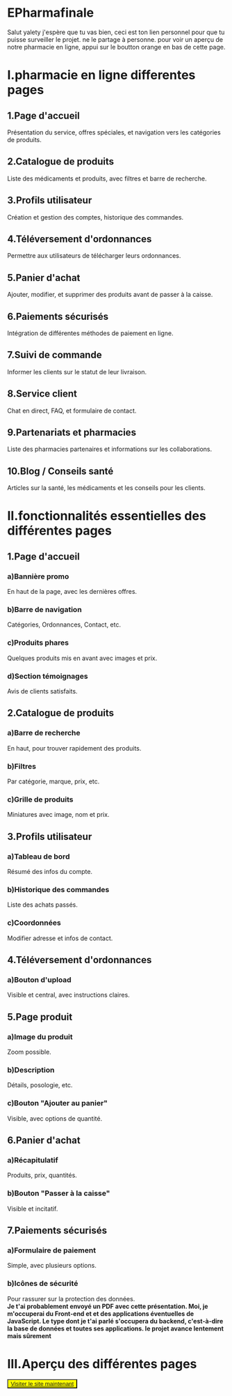 # EPharmafinale
Salut yalety j'espère que tu vas bien, ceci est ton lien personnel pour que tu puisse surveiller le projet. ne le partage à personne.
pour voir un aperçu de notre pharmacie en ligne, appui sur le boutton orange en bas de cette page.

<h1>I.pharmacie en ligne differentes pages</h1>

<h2>1.Page d'accueil</h2>
Présentation du service, offres spéciales, et navigation vers les catégories de produits.
<h2>2.Catalogue de produits</h2>
Liste des médicaments et produits, avec filtres et barre de recherche.
<h2>3.Profils utilisateur</h2>
 Création et gestion des comptes, historique des commandes.
<h2>4.Téléversement d'ordonnances</h2>
Permettre aux utilisateurs de télécharger leurs ordonnances.
<h2>5.Panier d'achat </h2>
Ajouter, modifier, et supprimer des produits avant de passer à la caisse.
<h2>6.Paiements sécurisés</h2>
 Intégration de différentes méthodes de paiement en ligne.
<h2>7.Suivi de commande</h2>
 Informer les clients sur le statut de leur livraison.

<h2>8.Service client </h2>

 Chat en direct, FAQ, et formulaire de contact.
<h2>9.Partenariats et pharmacies</h2>
Liste des pharmacies partenaires et informations sur les collaborations.
<h2>10.Blog / Conseils santé</h2>
Articles sur la santé, les médicaments et les conseils pour les clients.

<h1>II.fonctionnalités essentielles des différentes pages</h1>
<h2>1.Page d'accueil</h2>
<h3>a)Bannière promo</h3>
En haut de la page, avec les dernières offres.
<h3>b)Barre de navigation</h3>
Catégories, Ordonnances, Contact, etc.
<h3>c)Produits phares</h3>
 Quelques produits mis en avant avec images et prix.
<h3>d)Section témoignages</h3>
Avis de clients satisfaits.

<h2>2.Catalogue de produits</h2>
<h3>a)Barre de recherche</h3>
 En haut, pour trouver rapidement des produits.
<h3>b)Filtres</h3>
 Par catégorie, marque, prix, etc.
<h3>c)Grille de produits</h3>
 Miniatures avec image, nom et prix.

<h2>3.Profils utilisateur</h2>
<h3>a)Tableau de bord </h3>
Résumé des infos du compte.
<h3>b)Historique des commandes</h3>
 Liste des achats passés.
<h3>c)Coordonnées</h3>
 Modifier adresse et infos de contact.
<h2>4.Téléversement d'ordonnances</h2>
<h3>a)Bouton d'upload</h3>
Visible et central, avec instructions claires.
<h2>5.Page produit</h2>
<h3>a)Image du produit</h3>
 Zoom possible.
<h3>b)Description </h3>
Détails, posologie, etc.
<h3>c)Bouton "Ajouter au panier"</h3>
 Visible, avec options de quantité.
<h2>6.Panier d'achat</h2>
<h3>a)Récapitulatif</h3>
 Produits, prix, quantités.
<h3>b)Bouton "Passer à la caisse"</h3>
 Visible et incitatif.
<h2>7.Paiements sécurisés</h2>
<h3>a)Formulaire de paiement</h3>
 Simple, avec plusieurs options.
<h3>b)Icônes de sécurité</h3>
Pour rassurer sur la protection des données.
<br>
<b>Je t'ai probablement envoyé un PDF avec cette présentation. Moi, je m'occuperai du Front-end et et des applications éventuelles de JavaScript. Le type dont je t'ai parlé s'occupera du backend, c'est-à-dire la base de données et toutes ses applications. le projet avance lentement mais sûrement</b>

<h1>III.Aperçu des différentes pages</h1>

<button style="background:yellow;"><a href="Acceuil/index.html">Visiter le site maintenant</a></button>
